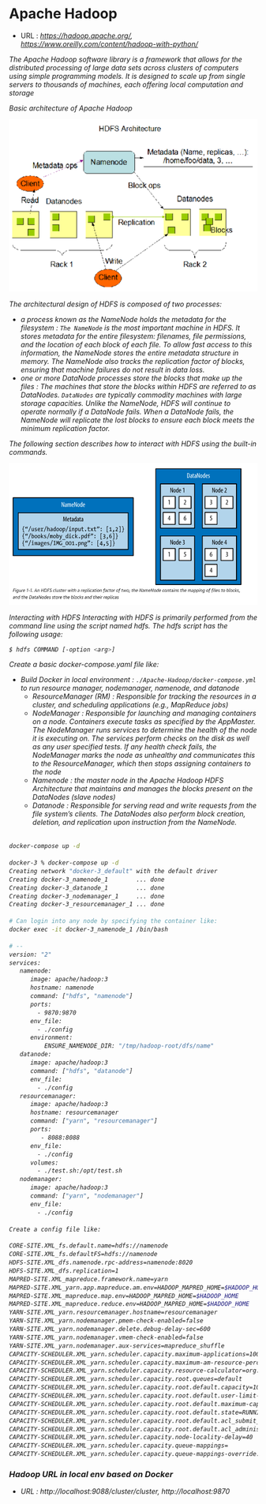
# Apache Hadoop
- URL :  <i>https://hadoop.apache.org/,  https://www.oreilly.com/content/hadoop-with-python/

The Apache Hadoop software library is a framework that allows for the distributed processing of large data sets across clusters of computers using simple programming models. It is designed to scale up from single servers to thousands of machines, each offering local computation and storage <i>

Basic architecture of Apache Hadoop

![Alt text](../screenshot/HADOOP.png)

The architectural design of HDFS is composed of two processes: 
- a process known as the NameNode holds the metadata for the filesystem : `The NameNode` is the most important machine in HDFS. It stores metadata for the entire filesystem: filenames, file permissions, and the location of each block of each file. To allow fast access to this information, the NameNode stores the entire metadata structure in memory. The NameNode also tracks the replication factor of blocks, ensuring that machine failures do not result in data loss.
- one or more DataNode processes store the blocks that make up the files : The machines that store the blocks within HDFS are referred to as DataNodes. `DataNodes` are typically commodity machines with large storage capacities. Unlike the NameNode, HDFS will continue to operate normally if a DataNode fails. When a DataNode fails, the NameNode will replicate the lost blocks to ensure each block meets the minimum replication factor.

The following section describes how to interact with HDFS using the built-in commands.

![Alt text](../screenshot/Name-Node.png)

Interacting with HDFS
Interacting with HDFS is primarily performed from the command line using the script named hdfs. The hdfs script has the following usage:

```bash
$ hdfs COMMAND [-option <arg>]
```

Create a basic docker-compose.yaml file like:
- Build Docker in local environment : `./Apache-Hadoop/docker-compose.yml` to run resource manager, nodemanager, namenode, and datanode
    - ResourceManager (RM) : Responsible for tracking the resources in a cluster, and scheduling applications (e.g., MapReduce jobs)
    - NodeManager : Responsible for launching and managing containers on a node. Containers execute tasks as specified by the AppMaster. The NodeManager runs services to determine the health of the node it is executing on. The services perform checks on the disk as well as any user specified tests. If any health check fails, the NodeManager marks the node as unhealthy and communicates this to the ResourceManager, which then stops assigning containers to the node
    - Namenode : the master node in the Apache Hadoop HDFS Architecture that maintains and manages the blocks present on the DataNodes (slave nodes)
    - Datanode : Responsible for serving read and write requests from the file system’s clients. The DataNodes also perform block creation, deletion, and replication upon instruction from the NameNode.

```bash

docker-compose up -d

docker-3 % docker-compose up -d    
Creating network "docker-3_default" with the default driver
Creating docker-3_namenode_1        ... done
Creating docker-3_datanode_1        ... done
Creating docker-3_nodemanager_1     ... done
Creating docker-3_resourcemanager_1 ... done

# Can login into any node by specifying the container like:
docker exec -it docker-3_namenode_1 /bin/bash

# --
version: "2"
services:
   namenode:
      image: apache/hadoop:3
      hostname: namenode
      command: ["hdfs", "namenode"]
      ports:
        - 9870:9870
      env_file:
        - ./config
      environment:
          ENSURE_NAMENODE_DIR: "/tmp/hadoop-root/dfs/name"
   datanode:
      image: apache/hadoop:3
      command: ["hdfs", "datanode"]
      env_file:
        - ./config      
   resourcemanager:
      image: apache/hadoop:3
      hostname: resourcemanager
      command: ["yarn", "resourcemanager"]
      ports:
         - 8088:8088
      env_file:
        - ./config
      volumes:
        - ./test.sh:/opt/test.sh
   nodemanager:
      image: apache/hadoop:3
      command: ["yarn", "nodemanager"]
      env_file:
        - ./config
        
Create a config file like:

CORE-SITE.XML_fs.default.name=hdfs://namenode
CORE-SITE.XML_fs.defaultFS=hdfs://namenode
HDFS-SITE.XML_dfs.namenode.rpc-address=namenode:8020
HDFS-SITE.XML_dfs.replication=1
MAPRED-SITE.XML_mapreduce.framework.name=yarn
MAPRED-SITE.XML_yarn.app.mapreduce.am.env=HADOOP_MAPRED_HOME=$HADOOP_HOME
MAPRED-SITE.XML_mapreduce.map.env=HADOOP_MAPRED_HOME=$HADOOP_HOME
MAPRED-SITE.XML_mapreduce.reduce.env=HADOOP_MAPRED_HOME=$HADOOP_HOME
YARN-SITE.XML_yarn.resourcemanager.hostname=resourcemanager
YARN-SITE.XML_yarn.nodemanager.pmem-check-enabled=false
YARN-SITE.XML_yarn.nodemanager.delete.debug-delay-sec=600
YARN-SITE.XML_yarn.nodemanager.vmem-check-enabled=false
YARN-SITE.XML_yarn.nodemanager.aux-services=mapreduce_shuffle
CAPACITY-SCHEDULER.XML_yarn.scheduler.capacity.maximum-applications=10000
CAPACITY-SCHEDULER.XML_yarn.scheduler.capacity.maximum-am-resource-percent=0.1
CAPACITY-SCHEDULER.XML_yarn.scheduler.capacity.resource-calculator=org.apache.hadoop.yarn.util.resource.DefaultResourceCalculator
CAPACITY-SCHEDULER.XML_yarn.scheduler.capacity.root.queues=default
CAPACITY-SCHEDULER.XML_yarn.scheduler.capacity.root.default.capacity=100
CAPACITY-SCHEDULER.XML_yarn.scheduler.capacity.root.default.user-limit-factor=1
CAPACITY-SCHEDULER.XML_yarn.scheduler.capacity.root.default.maximum-capacity=100
CAPACITY-SCHEDULER.XML_yarn.scheduler.capacity.root.default.state=RUNNING
CAPACITY-SCHEDULER.XML_yarn.scheduler.capacity.root.default.acl_submit_applications=*
CAPACITY-SCHEDULER.XML_yarn.scheduler.capacity.root.default.acl_administer_queue=*
CAPACITY-SCHEDULER.XML_yarn.scheduler.capacity.node-locality-delay=40
CAPACITY-SCHEDULER.XML_yarn.scheduler.capacity.queue-mappings=
CAPACITY-SCHEDULER.XML_yarn.scheduler.capacity.queue-mappings-override.enable=false

```

### Hadoop URL in local env based on Docker
- URL :  <i>http://localhost:9088/cluster/cluster, http://localhost:9870</i>

